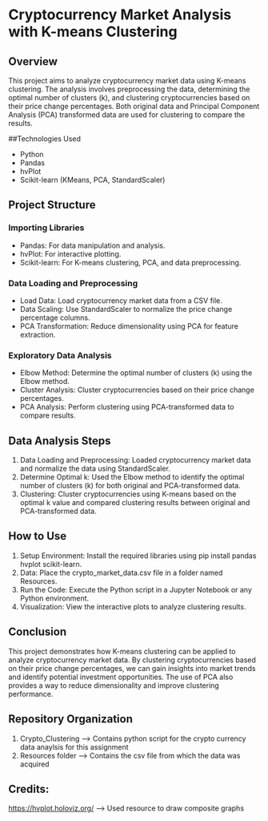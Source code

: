 # Cryptocurrency Market Analysis with K-means Clustering

## Overview
This project aims to analyze cryptocurrency market data using K-means clustering. The analysis involves preprocessing the data, determining the optimal number of clusters (k), and clustering cryptocurrencies based on their price change percentages. Both original data and Principal Component Analysis (PCA) transformed data are used for clustering to compare the results.

##Technologies Used
* Python
* Pandas
* hvPlot
* Scikit-learn (KMeans, PCA, StandardScaler)

## Project Structure
### Importing Libraries
* Pandas: For data manipulation and analysis.
* hvPlot: For interactive plotting.
* Scikit-learn: For K-means clustering, PCA, and data preprocessing.
### Data Loading and Preprocessing
* Load Data: Load cryptocurrency market data from a CSV file.
* Data Scaling: Use StandardScaler to normalize the price change percentage columns.
* PCA Transformation: Reduce dimensionality using PCA for feature extraction.
### Exploratory Data Analysis
* Elbow Method: Determine the optimal number of clusters (k) using the Elbow method.
* Cluster Analysis: Cluster cryptocurrencies based on their price change percentages.
* PCA Analysis: Perform clustering using PCA-transformed data to compare results.

## Data Analysis Steps
1.  Data Loading and Preprocessing: Loaded cryptocurrency market data and normalize the data using StandardScaler.
2. Determine Optimal k: Used the Elbow method to identify the optimal number of clusters (k) for both original and PCA-transformed data.
3. Clustering: Cluster cryptocurrencies using K-means based on the optimal k value and compared clustering results between original and PCA-transformed data.

## How to Use
1. Setup Environment: Install the required libraries using pip install pandas hvplot scikit-learn.
2. Data: Place the crypto_market_data.csv file in a folder named Resources.
3. Run the Code: Execute the Python script in a Jupyter Notebook or any Python environment.
4. Visualization: View the interactive plots to analyze clustering results.

## Conclusion
This project demonstrates how K-means clustering can be applied to analyze cryptocurrency market data. By clustering cryptocurrencies based on their price change percentages, we can gain insights into market trends and identify potential investment opportunities. The use of PCA also provides a way to reduce dimensionality and improve clustering performance.

## Repository Organization
1. Crypto_Clustering --> Contains python script for the crypto currency data anaylsis for this assignment 
2. Resources folder --> Contains the csv file from which the data was acquired

## Credits: 
https://hvplot.holoviz.org/ --> Used resource to draw composite graphs
